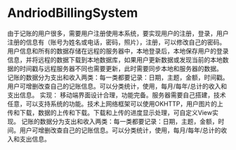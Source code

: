 # AndriodBillingSystem
由于记账的用户很多，需要用户注册使用本系统，要实现用户的注册，登录，用户注册的信息有（账号为姓名或电话，密码，照片），注册，可以修改自己的密码。
用户信息和所有的数据存储在远程的服务器中，本地登录后，本地保存用户的登录信息，并将远程的数据下载到本地数据库，如果用户更新数据或发现当前的本地数据的时间戳与远程服务器不同也需要更新，此时需要同步本地和服务器的数据。
记账的数据分为支出和收入两类：每一类都要记录：日期，主题，金额，时间戳。用户可增删改查自己的记账信息。可以分类统计，使用，每月/每年/总计的收入和支出信息。
实现：
移动端界面设计合理，功能完备。服务器需要自己搭建，技术任意，可以支持系统的功能。技术上网络框架可以使用OKHTTP，用户图片的上传和下载，数据的上传和下载。下载和上传的进度显示处理，可自定义View实现。
记账的数据分为支出和收入两类：每一类都要记录：日期，主题，金额，时间。用户可增删改查自己的记账信息。可以分类统计，使用，每月/每年/总计的收入和支出信息。
